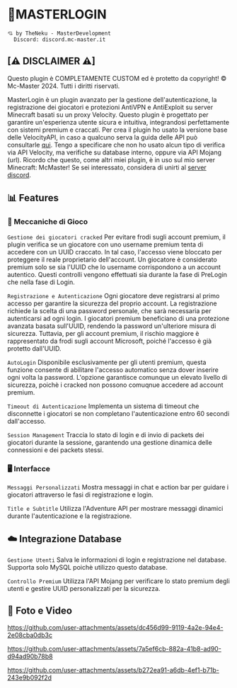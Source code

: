 # 🚀MASTERLOGIN

```
💘 by TheNeku - MasterDevelopment
  Discord: discord.mc-master.it
```

## [⚠ DISCLAIMER ⚠]
Questo plugin è COMPLETAMENTE CUSTOM ed è protetto da copyright! © Mc-Master 2024. Tutti i diritti riservati.

MasterLogin è un plugin avanzato per la gestione dell'autenticazione, la registrazione dei giocatori e protezioni AntiVPN e AntiExploit su server Minecraft basati su un proxy Velocity.
Questo plugin è progettato per garantire un'esperienza utente sicura e intuitiva, integrandosi perfettamente con sistemi premium e craccati.
Per crea il plugin ho usato la versione base delle VelocityAPI, in caso a qualcuno serva la guida delle API può consultarle [qui](https://jd.papermc.io/velocity/3.4.0/index.html).
Tengo a specificare che non ho usato alcun tipo di verifica via API Velocity, ma verifiche su database interno, oppure via API Mojang (url).
Ricordo che questo, come altri miei plugin, è in uso sul mio server Minecraft: McMaster! Se sei interessato, considera di unirti al [server discord](https://discord.gg/bGb4dph8HC).

## 📊 Features

### 👤 Meccaniche di Gioco

`Gestione dei giocatori cracked` Per evitare frodi sugli account premium, il plugin verifica se un giocatore con uno username premium tenta di accedere con un UUID craccato. In tal caso, l'accesso viene bloccato per proteggere il reale proprietario dell'account. Un giocatore è considerato premium solo se sia l'UUID che lo username corrispondono a un account autentico. Questi controlli vengono effettuati sia durante la fase di PreLogin che nella fase di Login.

`Registrazione e Autenticazione` Ogni giocatore deve registrarsi al primo accesso per garantire la sicurezza del proprio account. La registrazione richiede la scelta di una password personale, che sarà necessaria per autenticarsi ad ogni login.
I giocatori premium beneficiano di una protezione avanzata basata sull'UUID, rendendo la password un'ulteriore misura di sicurezza. Tuttavia, per gli account premium, il rischio maggiore è rappresentato da frodi sugli account Microsoft, poiché l'accesso è già protetto dall'UUID.

`AutoLogin` Disponibile esclusivamente per gli utenti premium, questa funzione consente di abilitare l'accesso automatico senza dover inserire ogni volta la password. L'opzione garantisce comunque un elevato livello di sicurezza, poichè i cracked non possono comuqnue accedere ad account premium.

`Timeout di Autenticazione` Implementa un sistema di timeout che disconnette i giocatori se non completano l'autenticazione entro 60 secondi dall'accesso.

`Session Management` Traccia lo stato di login e di invio di packets dei giocatori durante la sessione, garantendo una gestione dinamica delle connessioni e dei packets stessi.

### 🖥️ Interfacce

`Messaggi Personalizzati` Mostra messaggi in chat e action bar per guidare i giocatori attraverso le fasi di registrazione e login.

`Title e Subtitle` Utilizza l'Adventure API per mostrare messaggi dinamici durante l'autenticazione e la registrazione.

## ☁️ Integrazione Database

`Gestione Utenti` Salva le informazioni di login e registrazione nel database. Supporta solo MySQL poichè utilizzo questo database.

`Controllo Premium` Utilizza l'API Mojang per verificare lo stato premium degli utenti e gestire UUID personalizzati per la sicurezza.

## 📸 Foto e Video



https://github.com/user-attachments/assets/dc456d99-9119-4a2e-94e4-2e08cba0db3c

https://github.com/user-attachments/assets/7a5ef6cb-882a-41b8-ad90-d94ad90b78b8

https://github.com/user-attachments/assets/b272ea91-a6db-4ef1-b71b-243e9b092f2d


